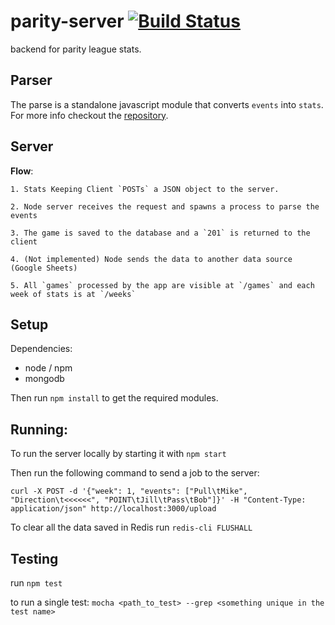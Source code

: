 parity-server [![Build Status](https://travis-ci.org/kevinhughes27/parity-server.svg)](https://travis-ci.org/kevinhughes27/parity-server)
=============

backend for parity league stats.

Parser
------
The parse is a standalone javascript module that converts `events` into `stats`. For more info checkout the [repository](https://github.com/kevinhughes27/parity-parser).


Server
------
  **Flow**:

    1. Stats Keeping Client `POSTs` a JSON object to the server.

    2. Node server receives the request and spawns a process to parse the events

    3. The game is saved to the database and a `201` is returned to the client

    4. (Not implemented) Node sends the data to another data source (Google Sheets)

    5. All `games` processed by the app are visible at `/games` and each week of stats is at `/weeks`


Setup
-----

Dependencies:
  * node / npm
  * mongodb

Then run `npm install` to get the required modules.


Running:
--------
  To run the server locally by starting it with `npm start`

  Then run the following command to send a job to the server:

  ```
  curl -X POST -d '{"week": 1, "events": ["Pull\tMike", "Direction\t<<<<<<", "POINT\tJill\tPass\tBob"]}' -H "Content-Type: application/json" http://localhost:3000/upload
  ```

  To clear all the data saved in Redis run `redis-cli FLUSHALL`


Testing
-------
  run `npm test`

  to run a single test: `mocha <path_to_test> --grep <something unique in the test name>`
